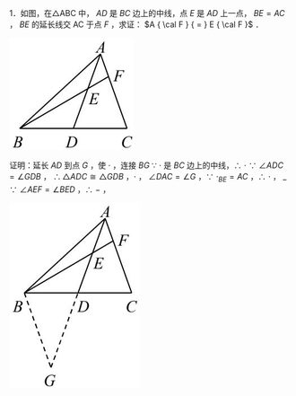 1．如图，在△ABC 中， $A D$ 是 $B C$ 边上的中线，点 $E$ 是 $A D$ 上一点， $B E { = } A C$ ， $B E$ 的延长线交 AC 于点 $F$ ，求证： $A { \cal F } { = } E { \cal F }$ ．

![](<../../qs_image_DB/专题1-1_一网打尽全等三角形模型_·十个模型（解析版）/62a34e1dd6b188e227347f7a3c0ac77b26f100ccde0347eb8817b4aac64e1e3f.jpg>)

证明：延长 $A D$ 到点 $G$ ，使 $\cdot$ ，连接 $B G$ ∵ $\cdot$ 是 $B C$ 边上的中线，∴ $\cdot$ ∵ $\angle A D C = \angle G D B$ ， $\therefore \triangle A D C { \cong } \triangle G D B$ ，$\cdot$ ， $\angle D A C = \angle G$ ，∵ $\cdot _ { B E } { = } A C$ ，∴ $\cdot$ ， $\_$ ∵ $\angle A E F = \angle B E D$ ，∴ $-$ ，

![](<../../qs_image_DB/专题1-1_一网打尽全等三角形模型_·十个模型（解析版）/7890cd2de442c6dcc35d47675103c402ba1eb4d878182268e3614c32afdeba37.jpg>)

